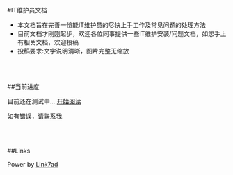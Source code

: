 #IT维护员文档

- 本文档旨在完善一份能IT维护员的尽快上手工作及常见问题的处理方法
- 目前文档才刚刚起步，欢迎各位同事提供一些IT维护安装/问题文档，如您手上有相关文档，欢迎投稿
- 投稿要求:文字说明清晰，图片完整无缩放

<br />
<br />

##当前进度

目前还在测试中...
[开始阅读](Doc/List.md)

如有错误，请[联系我](dppl@deppon.com)

<br />
<br />


##Links

Power by [Link7ad](Link7ad@Gmail.com)
